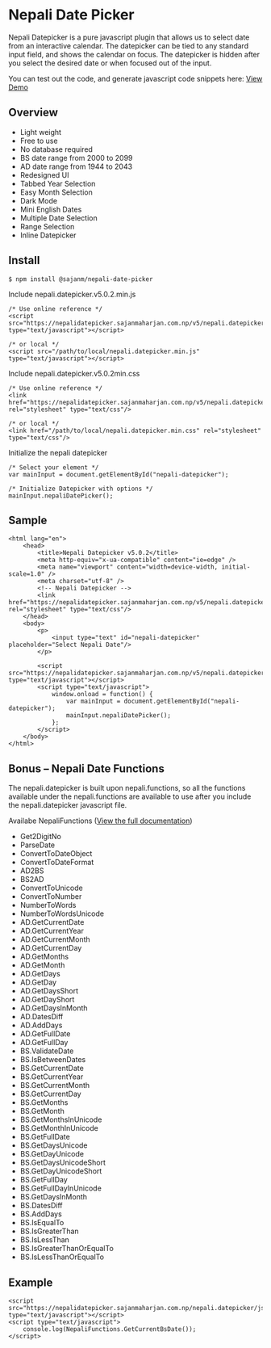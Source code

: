 # Nepali Date Picker

Nepali Datepicker is a pure javascript plugin that allows us to select date from an interactive calendar. The datepicker can be tied to any standard input field, and shows the calendar on focus. The datepicker is hidden after you select the desired date or when focused out of the input.

You can test out the code, and generate javascript code snippets here:
[View Demo](https://nepalidatepicker.sajanmaharjan.com.np/v5)

## Overview

- Light weight
- Free to use
- No database required
- BS date range from 2000 to 2099
- AD date range from 1944 to 2043
- Redesigned UI
- Tabbed Year Selection
- Easy Month Selection
- Dark Mode
- Mini English Dates
- Multiple Date Selection
- Range Selection
- Inline Datepicker

## Install

```
$ npm install @sajanm/nepali-date-picker
```

Include nepali.datepicker.v5.0.2.min.js

```
/* Use online reference */
<script src="https://nepalidatepicker.sajanmaharjan.com.np/v5/nepali.datepicker/js/nepali.datepicker.v5.0.2.min.js" type="text/javascript"></script>

/* or local */
<script src="/path/to/local/nepali.datepicker.min.js" type="text/javascript"></script>
```

Include nepali.datepicker.v5.0.2min.css

```
/* Use online reference */
<link href="https://nepalidatepicker.sajanmaharjan.com.np/v5/nepali.datepicker/css/nepali.datepicker.v5.0.2.min.css" rel="stylesheet" type="text/css"/>

/* or local */
<link href="/path/to/local/nepali.datepicker.min.css" rel="stylesheet" type="text/css"/>
```

Initialize the nepali datepicker

```
/* Select your element */
var mainInput = document.getElementById("nepali-datepicker");

/* Initialize Datepicker with options */
mainInput.nepaliDatePicker();
```

## Sample

```
<html lang="en">
    <head>
        <title>Nepali Datepicker v5.0.2</title>
        <meta http-equiv="x-ua-compatible" content="ie=edge" />
        <meta name="viewport" content="width=device-width, initial-scale=1.0" />
        <meta charset="utf-8" />
        <!-- Nepali Datepicker -->
        <link href="https://nepalidatepicker.sajanmaharjan.com.np/v5/nepali.datepicker/css/nepali.datepicker.v5.0.2.min.css" rel="stylesheet" type="text/css"/>
    </head>
    <body>
        <p>
            <input type="text" id="nepali-datepicker" placeholder="Select Nepali Date"/>
        </p>

        <script src="https://nepalidatepicker.sajanmaharjan.com.np/v5/nepali.datepicker/js/nepali.datepicker.v5.0.2.min.js" type="text/javascript"></script>
        <script type="text/javascript">
            window.onload = function() {
                var mainInput = document.getElementById("nepali-datepicker");
                mainInput.nepaliDatePicker();
            };
        </script>
    </body>
</html>
```

## Bonus – Nepali Date Functions

The nepali.datepicker is built upon nepali.functions, so all the functions available under the nepali.functions are available to use after you include the nepali.datepicker javascript file.

Availabe NepaliFunctions ([View the full documentation](https://nepalifunctions.sajanmaharjan.com.np/documentation/index.html))

- Get2DigitNo
- ParseDate
- ConvertToDateObject
- ConvertToDateFormat
- AD2BS
- BS2AD
- ConvertToUnicode
- ConvertToNumber
- NumberToWords
- NumberToWordsUnicode
- AD.GetCurrentDate
- AD.GetCurrentYear
- AD.GetCurrentMonth
- AD.GetCurrentDay
- AD.GetMonths
- AD.GetMonth
- AD.GetDays
- AD.GetDay
- AD.GetDaysShort
- AD.GetDayShort
- AD.GetDaysInMonth
- AD.DatesDiff
- AD.AddDays
- AD.GetFullDate
- AD.GetFullDay
- BS.ValidateDate
- BS.IsBetweenDates
- BS.GetCurrentDate
- BS.GetCurrentYear
- BS.GetCurrentMonth
- BS.GetCurrentDay
- BS.GetMonths
- BS.GetMonth
- BS.GetMonthsInUnicode
- BS.GetMonthInUnicode
- BS.GetFullDate
- BS.GetDaysUnicode
- BS.GetDayUnicode
- BS.GetDaysUnicodeShort
- BS.GetDayUnicodeShort
- BS.GetFullDay
- BS.GetFullDayInUnicode
- BS.GetDaysInMonth
- BS.DatesDiff
- BS.AddDays
- BS.IsEqualTo
- BS.IsGreaterThan
- BS.IsLessThan
- BS.IsGreaterThanOrEqualTo
- BS.IsLessThanOrEqualTo

## Example

```
<script src="https://nepalidatepicker.sajanmaharjan.com.np/nepali.datepicker/js/nepali.datepicker.v5.0.2.min.js" type="text/javascript"></script>
<script type="text/javascript">
    console.log(NepaliFunctions.GetCurrentBsDate());
</script>
```
